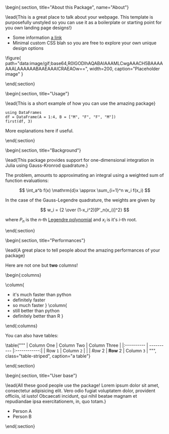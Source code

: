 <!-- =============================
     ABOUT
     NOTE: title is what appears at the top of the section, the name is
     what appears in the navbar; if not provided it will be the same as the
     title.
    ============================== -->

\begin{:section, title="About this Package", name="About"}

\lead{This is a great place to talk about your webpage. This template is purposefully unstyled so you can use it as a boilerplate or starting point for you own landing page designs!}

* Some information [a link](https://julialang.org)
* Minimal custom CSS blah so you are free to explore your own unique design options

\figure{
    path="data:image/gif;base64,R0lGODlhAQABAIAAAMLCwgAAACH5BAAAAAAALAAAAAABAAEAAAICRAEAOw==",
    width=200,
    caption="Placeholder image"
}

\end{:section}

<!-- =============================
     SHORT INTRO
     NOTE: "named" julia code (eg `julia:usage1`) gets executed on the fly
     and the output can be shown with `\show{usage1}`.
    ============================== -->
\begin{:section, title="Usage"}

\lead{This is a short example of how you can use the amazing package}

<!-- NOTE:  if you want a  code block to be executed and its output to
    be shown, you must "name" it so  use ```julia:name rather  than just
    ```julia see example below.
    The name must be a unique identifier on the page -->

```julia:usage1
using DataFrames
df = DataFrame(A = 1:4, B = ["M", "F", "F", "M"])
first(df, 3)
```

More explanations here if useful.

\end{:section}

<!-- =============================
     BACKGROUND
     NOTE: Maths are rendered with KaTeX and can be written as you would
     standard LaTeX (mostly).
    ============================== -->
\begin{:section, title="Background"}

\lead{This package provides support for one-dimensional integration in Julia using Gauss-Kronrod quadrature.}

The problem, amounts to approximating an integral using a weighted sum of function evaluations:

$$ \int_a^b f(x) \mathrm{d}x \approx \sum_{i=1}^n w_i f(x_i) $$

In the case of the Gauss-Legendre quadrature, the weights are given by

$$ w_i = {2 \over (1-x_i^2)[P'_n(x_i)]^2} $$ <!--_-->

where $P_n$ is the $n$-th [Legendre polynomial](https://en.wikipedia.org/wiki/Legendre_polynomials) and $x_i$ is it's $i$-th root.

\end{:section}

<!-- =============================
     PERFORMANCES
    ============================== -->

\begin{:section, title="Performances"}

\lead{A great place to tell people about the amazing performances of your package}

Here are not one but **two** columns!

\begin{:columns}

\column{
* it's much faster than python
* definitely faster
* so much faster
}
\column{
* still better than python
* definitely better than R
}

\end{:columns}

You can also have tables:

\table{"""
| Column One | Column Two | Column Three |
|:---------- | ---------- |:------------:|
| Row `1`    | Column `2` |              |
| *Row* 2    | **Row** 2  | Column ``3`` |
""", class="table-striped", caption="a table"}

\end{:section}

<!-- =============================
     USER BASE
    ============================== -->

\begin{:section, title="User base"}

\lead{All these good people use the package! Lorem ipsum dolor sit amet, consectetur adipisicing elit. Vero odio fugiat voluptatem dolor, provident officiis, id iusto! Obcaecati incidunt, qui nihil beatae magnam et repudiandae ipsa exercitationem, in, quo totam.}

* Person A
* Person B

\end{:section}

